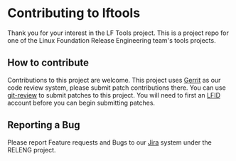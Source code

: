 # Contributing to lftools

Thank you for your interest in the LF Tools project. This is a project repo
for one of the Linux Foundation Release Engineering team's tools projects.

## How to contribute

Contributions to this project are welcome. This project uses [Gerrit][1] as our
code review system, please submit patch contributions there. You can
use [git-review][2] to submit patches to this project. You will need to first
an [LFID][3] account before you can begin submitting patches.

## Reporting a Bug

Please report Feature requests and Bugs to our [Jira][4] system under the
RELENG project.

[1]: https://gerrit.linuxfoundation.org/infra/#/admin/projects/releng/lftools

[2]: https://docs.openstack.org/infra/git-review/

[3]: https://identity.linuxfoundation.org/

[4]: https://jira.linuxfoundation.org/projects/RELENG
